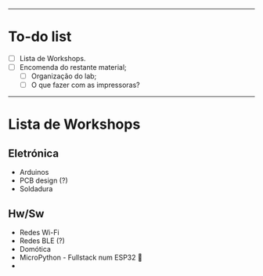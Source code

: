 ***

# To-do list
- [ ] Lista de Workshops.
- [ ] Encomenda do restante material;
	- [ ] Organização do lab;
	- [ ] O que fazer com as impressoras?
***
# Lista de Workshops
## Eletrónica
- Arduinos
- PCB design (?)
- Soldadura

## Hw/Sw
- Redes Wi-Fi
- Redes BLE (?)
- Domótica
- MicroPython - Fullstack num ESP32 👀
- 

